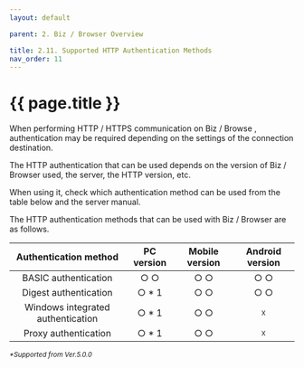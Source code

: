 ```yaml
---
layout: default

parent: 2. Biz / Browser Overview

title: 2.11. Supported HTTP Authentication Methods
nav_order: 11
---
```


# {{ page.title }}

When performing HTTP / HTTPS communication on Biz / Browse , authentication may be required depending on the settings of the connection destination.

The HTTP authentication that can be used depends on the version of Biz / Browser used, the server, the HTTP version, etc.

When using it, check which authentication method can be used from the table below and the server manual.

The HTTP authentication methods that can be used with Biz / Browser are as follows.

|       Authentication method       	| PC version 	| Mobile version 	| Android version 	|
|:---------------------------------:	|:----------:	|:--------------:	|:---------------:	|
| BASIC authentication              	|     ○ ○    	|       ○ ○      	|       ○ ○       	|
| Digest authentication             	|    ○ * 1   	|       ○ ○      	|       ○ ○       	|
| Windows integrated authentication 	|    ○ * 1   	|       ○ ○      	|        ☓        	|
| Proxy authentication              	|    ○ * 1   	|       ○ ○      	|        ☓        	|  <br>

*<small>\*Supported from Ver.5.0.0</small>*
